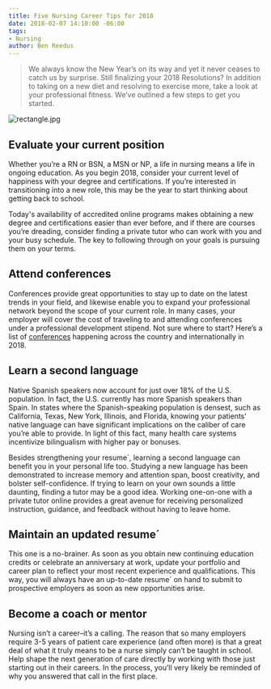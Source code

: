 ```yaml
---
title: Five Nursing Career Tips for 2018
date: 2018-02-07 14:10:00 -06:00
tags:
- Nursing
author: Ben Reedus
---
```


> We always know the New Year’s on its way and yet it never ceases to catch us by surprise. Still finalizing your 2018 Resolutions? In addition to taking on a new diet and resolving to exercise more, take a look at your professional fitness. We’ve outlined a few steps to get you started.

![rectangle.jpg](/blog/uploads/rectangle.jpg)

## Evaluate your current position

Whether you’re a RN or BSN,  a MSN or NP, a life in nursing means a life in ongoing education. As you begin 2018, consider your current level of happiness with your degree and certifications. If you’re interested in transitioning into a new role, this may be the year to start thinking about getting back to school.

Today's availability of accredited online programs makes obtaining a new degree and certifications easier than ever before, and if there are courses you’re dreading, consider finding a private tutor who can work with you and your busy schedule. The key to following through on your goals is pursuing them on your terms.

## Attend conferences

Conferences provide great opportunities to stay up to date on the latest trends in your field, and likewise enable you to expand your professional network beyond the scope of your current role. In many cases, your employer will cover the cost of traveling to and attending conferences under a professional development stipend. Not sure where to start? Here’s a list of [conferences](https://www.nursingconference.com/) happening across the country and internationally in 2018.

## Learn a second language

Native Spanish speakers now account for just over 18% of the U.S. population. In fact, the U.S. currently has more Spanish speakers than Spain. In states where the Spanish-speaking population is densest, such as California, Texas, New York, Illinois, and Florida, knowing your patients’ native language can have significant implications on the caliber of care you’re able to provide. In light of this fact, many health care systems incentivize bilingualism with higher pay or bonuses.

Besides strengthening your resume´, learning a second language can benefit you in your personal life too. Studying a new language has been demonstrated to increase memory and attention span, boost creativity, and bolster self-confidence. If trying to learn on your own sounds a little daunting, finding a tutor may be a good idea. Working one-on-one with a private tutor online provides a great avenue for receiving personalized instruction, guidance, and feedback without having to leave home.

## Maintain an updated resume´

This one is a no-brainer. As soon as you obtain new continuing education credits or celebrate an anniversary at work, update your portfolio and career plan to reflect your most recent experience and qualifications. This way, you will always have an up-to-date resume´ on hand to submit to prospective employers as soon as new opportunities arise.

## Become a coach or mentor

Nursing isn’t a career–it’s a calling. The reason that so many employers require 3-5 years of patient care experience (and often more) is that a great deal of what it truly means to be a nurse simply can’t be taught in school. Help shape the next generation of care directly by working with those just starting out in their careers. In the process, you’ll very likely be reminded of why you answered that call in the first place.